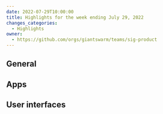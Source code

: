 ```yaml
---
date: 2022-07-29T10:00:00
title: Highlights for the week ending July 29, 2022
changes_categories:
  - Highlights
owner:
  - https://github.com/orgs/giantswarm/teams/sig-product
---
```

## General



## Apps


## User interfaces

